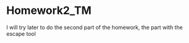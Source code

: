 # Homework2_TM
I will try later to do the second part of the homework, the part with the escape tool
